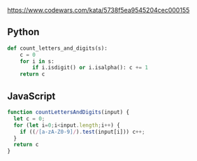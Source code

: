 https://www.codewars.com/kata/5738f5ea9545204cec000155

## Python
```python
def count_letters_and_digits(s):
    c = 0
    for i in s:
        if i.isdigit() or i.isalpha(): c += 1
    return c
```

## JavaScript
```js
function countLettersAndDigits(input) {
  let c = 0;
  for (let i=0;i<input.length;i++) {
    if ((/[a-zA-Z0-9]/).test(input[i])) c++;
  }
  return c
}
```